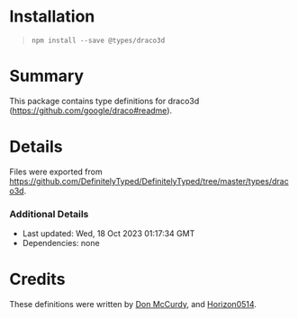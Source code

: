 # Installation
> `npm install --save @types/draco3d`

# Summary
This package contains type definitions for draco3d (https://github.com/google/draco#readme).

# Details
Files were exported from https://github.com/DefinitelyTyped/DefinitelyTyped/tree/master/types/draco3d.

### Additional Details
 * Last updated: Wed, 18 Oct 2023 01:17:34 GMT
 * Dependencies: none

# Credits
These definitions were written by [Don McCurdy](https://github.com/donmccurdy), and [Horizon0514](https://github.com/horizon0514).
